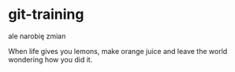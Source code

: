 # git-training

ale narobię zmian

When life gives you lemons, make orange juice and leave the world wondering how you did it.